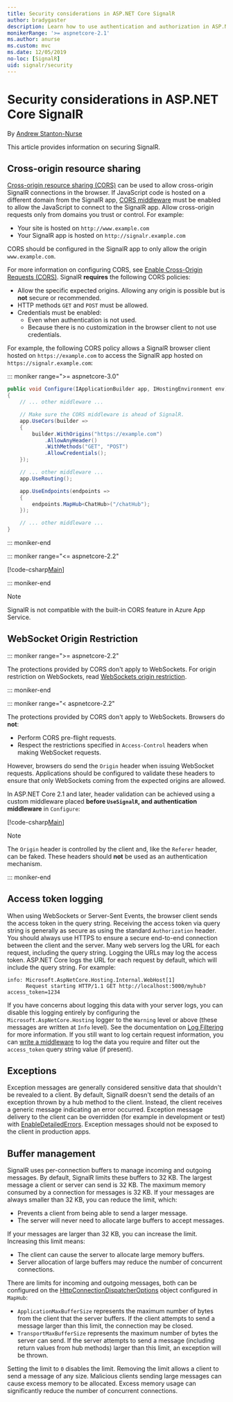 ```yaml
---
title: Security considerations in ASP.NET Core SignalR
author: bradygaster
description: Learn how to use authentication and authorization in ASP.NET Core SignalR.
monikerRange: '>= aspnetcore-2.1'
ms.author: anurse
ms.custom: mvc
ms.date: 12/05/2019
no-loc: [SignalR]
uid: signalr/security
---
```

# Security considerations in ASP.NET Core SignalR

By [Andrew Stanton-Nurse](https://twitter.com/anurse)

This article provides information on securing SignalR.

## Cross-origin resource sharing

[Cross-origin resource sharing (CORS)](https://www.w3.org/TR/cors/) can be used to allow cross-origin SignalR connections in the browser. If JavaScript code is hosted on a different domain from the SignalR app, [CORS middleware](xref:security/cors) must be enabled to allow the JavaScript to connect to the SignalR app. Allow cross-origin requests only from domains you trust or control. For example:

* Your site is hosted on `http://www.example.com`
* Your SignalR app is hosted on `http://signalr.example.com`

CORS should be configured in the SignalR app to only allow the origin `www.example.com`.

For more information on configuring CORS, see [Enable Cross-Origin Requests (CORS)](xref:security/cors). SignalR **requires** the following CORS policies:

* Allow the specific expected origins. Allowing any origin is possible but is **not** secure or recommended.
* HTTP methods `GET` and `POST` must be allowed.
* Credentials must be enabled:
  * Even when authentication is not used.
  * Because there is no customization in the browser client to not use credentials.

<!--However, in 5.0 we have provided an option in the Typescript client to not use credentials.
The not to use credentials option should only be used when you know 100% that credentials like Cookies are not needed in your app (cookies are used by azure app service when using multiple servers)

For more info, see https://github.com/aspnet/AspNetCore.Docs/issues/16003
.-->

For example, the following CORS policy allows a SignalR browser client hosted on `https://example.com` to access the SignalR app hosted on `https://signalr.example.com`:

::: moniker range=">= aspnetcore-3.0"

```csharp
public void Configure(IApplicationBuilder app, IHostingEnvironment env)
{
    // ... other middleware ...

    // Make sure the CORS middleware is ahead of SignalR.
    app.UseCors(builder =>
    {
        builder.WithOrigins("https://example.com")
            .AllowAnyHeader()
            .WithMethods("GET", "POST")
            .AllowCredentials();
    });

    // ... other middleware ...
    app.UseRouting();

    app.UseEndpoints(endpoints =>
    {
        endpoints.MapHub<ChatHub>("/chatHub");
    });

    // ... other middleware ...
}
```

::: moniker-end

::: moniker range="<= aspnetcore-2.2"

[!code-csharp[Main](security/sample/Startup.cs?name=snippet1)]

::: moniker-end

> [!NOTE]
> SignalR is not compatible with the built-in CORS feature in Azure App Service.

## WebSocket Origin Restriction

::: moniker range=">= aspnetcore-2.2"

The protections provided by CORS don't apply to WebSockets. For origin restriction on WebSockets, read [WebSockets origin restriction](xref:fundamentals/websockets#websocket-origin-restriction).

::: moniker-end

::: moniker range="< aspnetcore-2.2"

The protections provided by CORS don't apply to WebSockets. Browsers do **not**:

* Perform CORS pre-flight requests.
* Respect the restrictions specified in `Access-Control` headers when making WebSocket requests.

However, browsers do send the `Origin` header when issuing WebSocket requests. Applications should be configured to validate these headers to ensure that only WebSockets coming from the expected origins are allowed.

In ASP.NET Core 2.1 and later, header validation can be achieved using a custom middleware placed **before `UseSignalR`, and authentication middleware** in `Configure`:

[!code-csharp[Main](security/sample/Startup.cs?name=snippet2)]

> [!NOTE]
> The `Origin` header is controlled by the client and, like the `Referer` header, can be faked. These headers should **not** be used as an authentication mechanism.

::: moniker-end

## Access token logging

When using WebSockets or Server-Sent Events, the browser client sends the access token in the query string. Receiving the access token via query string is generally as secure as using the standard `Authorization` header. You should always use HTTPS to ensure a secure end-to-end connection between the client and the server. Many web servers log the URL for each request, including the query string. Logging the URLs may log the access token. ASP.NET Core logs the URL for each request by default, which will include the query string. For example:

```
info: Microsoft.AspNetCore.Hosting.Internal.WebHost[1]
      Request starting HTTP/1.1 GET http://localhost:5000/myhub?access_token=1234
```

If you have concerns about logging this data with your server logs, you can disable this logging entirely by configuring the `Microsoft.AspNetCore.Hosting` logger to the `Warning` level or above (these messages are written at `Info` level). See the documentation on [Log Filtering](xref:fundamentals/logging/index#log-filtering) for more information. If you still want to log certain request information, you can [write a middleware](xref:fundamentals/middleware/write) to log the data you require and filter out the `access_token` query string value (if present).

## Exceptions

Exception messages are generally considered sensitive data that shouldn't be revealed to a client. By default, SignalR doesn't send the details of an exception thrown by a hub method to the client. Instead, the client receives a generic message indicating an error occurred. Exception message delivery to the client can be overridden (for example in development or test) with [EnableDetailedErrors](xref:signalr/configuration#configure-server-options). Exception messages should not be exposed to the client in production apps.

## Buffer management

SignalR uses per-connection buffers to manage incoming and outgoing messages. By default, SignalR limits these buffers to 32 KB. The largest message a client or server can send is 32 KB. The maximum memory consumed by a connection for messages is 32 KB. If your messages are always smaller than 32 KB, you can reduce the limit, which:

* Prevents a client from being able to send a larger message.
* The server will never need to allocate large buffers to accept messages.

If your messages are larger than 32 KB, you can increase the limit. Increasing this limit means:

* The client can cause the server to allocate large memory buffers.
* Server allocation of large buffers may reduce the number of concurrent connections.

There are limits for incoming and outgoing messages, both can be configured on the [HttpConnectionDispatcherOptions](xref:signalr/configuration#configure-server-options) object configured in `MapHub`:

* `ApplicationMaxBufferSize` represents the maximum number of bytes from the client that the server buffers. If the client attempts to send a message larger than this limit, the connection may be closed.
* `TransportMaxBufferSize` represents the maximum number of bytes the server can send. If the server attempts to send a message (including return values from hub methods) larger than this limit, an exception will be thrown.

Setting the limit to `0` disables the limit. Removing the limit allows a client to send a message of any size. Malicious clients sending large messages can cause excess memory to be allocated. Excess memory usage can significantly reduce the number of concurrent connections.
